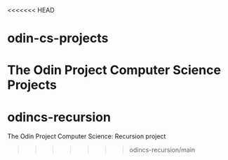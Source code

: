 <<<<<<< HEAD
# odin-cs-projects
The Odin Project Computer Science Projects
=======
# odincs-recursion
The Odin Project Computer Science: Recursion project
>>>>>>> odincs-recursion/main
